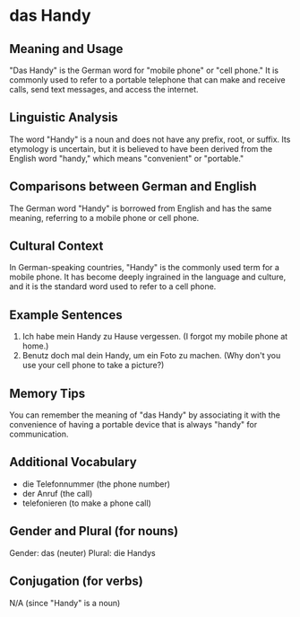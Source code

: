 # das Handy
## Meaning and Usage
"Das Handy" is the German word for "mobile phone" or "cell phone." It is commonly used to refer to a portable telephone that can make and receive calls, send text messages, and access the internet.

## Linguistic Analysis
The word "Handy" is a noun and does not have any prefix, root, or suffix. Its etymology is uncertain, but it is believed to have been derived from the English word "handy," which means "convenient" or "portable."

## Comparisons between German and English
The German word "Handy" is borrowed from English and has the same meaning, referring to a mobile phone or cell phone.

## Cultural Context
In German-speaking countries, "Handy" is the commonly used term for a mobile phone. It has become deeply ingrained in the language and culture, and it is the standard word used to refer to a cell phone.

## Example Sentences
1. Ich habe mein Handy zu Hause vergessen. (I forgot my mobile phone at home.)
2. Benutz doch mal dein Handy, um ein Foto zu machen. (Why don't you use your cell phone to take a picture?)

## Memory Tips
You can remember the meaning of "das Handy" by associating it with the convenience of having a portable device that is always "handy" for communication.

## Additional Vocabulary
- die Telefonnummer (the phone number)
- der Anruf (the call)
- telefonieren (to make a phone call)

## Gender and Plural (for nouns)
Gender: das (neuter)
Plural: die Handys

## Conjugation (for verbs)
N/A (since "Handy" is a noun)